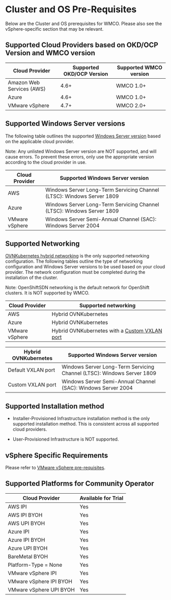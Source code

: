# Cluster and OS Pre-Requisites
Below are the Cluster and OS prerequisites for WMCO. Please also see the vSphere-specific section that 
may be relevant.

## Supported Cloud Providers based on OKD/OCP Version and WMCO version
| Cloud Provider           | Supported OKD/OCP Version   | Supported WMCO version   |
| -----------              | -----------                 | -----------              |
| Amazon Web Services (AWS)| 4.6+                        | WMCO 1.0+                |
| Azure                    | 4.6+                        | WMCO 1.0+                |
| VMware vSphere           | 4.7+                        | WMCO 2.0+                |

## Supported Windows Server versions
The following table outlines the supported
[Windows Server version](https://docs.microsoft.com/en-us/windows/release-health/release-information) based on the 
applicable cloud provider.

Note: Any unlisted Windows Server version are NOT supported, and will cause errors. To prevent 
these errors, only use the appropriate version according to the cloud provider in use. 

| Cloud Provider      | Supported Windows Server version                                        |
| -----------         | -----------                                                             |
| AWS                 | Windows Server Long-Term Servicing Channel (LTSC): Windows Server 1809  |
| Azure               | Windows Server Long-Term Servicing Channel (LTSC): Windows Server 1809  |
| VMware vSphere      | Windows Server Semi-Annual Channel (SAC): Windows Server 2004           |

## Supported Networking
[OVNKubernetes hybrid networking](setup-hybrid-OVNKubernetes-cluster.md) is the only supported networking configuration.
The following tables outline the type of networking configuration and Windows Server versions to be used based on your 
cloud provider. The network configuration must be completed during the installation of the cluster.
  
Note: OpenShiftSDN networking is the default network for OpenShift clusters. It is NOT supported by WMCO.

| Cloud Provider      | Supported networking                                                                          |
| -----------         | -----------                                                                                   | 
| AWS                 | Hybrid OVNKubernetes                                                                          |
| Azure               | Hybrid OVNKubernetes                                                                          |
| VMware vSphere      | Hybrid OVNKubernetes with a [Custom VXLAN port](setup-hybrid-OVNKubernetes-cluster.md#vsphere)|

| Hybrid OVNKubernetes      | Supported Windows Server version                                      |
| -----------               | -----------                                                           |
| Default VXLAN port        | Windows Server Long-Term Servicing Channel (LTSC): Windows Server 1809|
| Custom VXLAN port         | Windows Server Semi-Annual Channel (SAC): Windows Server 2004         |

## Supported Installation method
* Installer-Provisioned Infrastructure installation method is the only supported installation method. This is 
consistent across all supported cloud providers.
  
* User-Provisioned Infrastructure is NOT supported.

## vSphere Specific Requirements
Please refer to [VMware vSphere pre-requisites](vsphere-prerequisites.md).

## Supported Platforms for Community Operator

| Cloud Provider            | Available for Trial |
| -----------               | -----------         |
| AWS IPI                   | Yes                 |
| AWS IPI BYOH              | Yes                 |
| AWS UPI BYOH              | Yes                 |
| Azure IPI                 | Yes                 |
| Azure IPI BYOH            | Yes                 |
| Azure UPI BYOH            | Yes                 |
| BareMetal BYOH            | Yes                 | 
| Platform-Type = None      | Yes                 |
| VMware vSphere IPI        | Yes                 |
| VMware vSphere IPI BYOH   | Yes                 |
| VMware vSphere UPI BYOH   | Yes                 |
